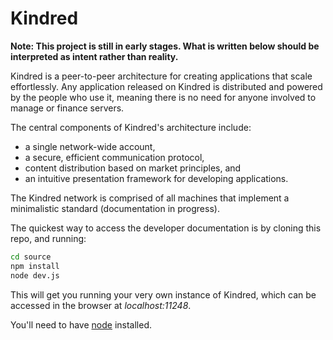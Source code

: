 # Kindred

**Note: This project is still in early stages. What is written below should be interpreted as intent rather than reality.**

Kindred is a peer-to-peer architecture for creating applications that scale effortlessly. Any application released on Kindred is distributed and powered by the people who use it, meaning there is no need for anyone involved to manage or finance servers.

The central components of Kindred's architecture include:

- a single network-wide account,
- a secure, efficient communication protocol,
- content distribution based on market principles, and
- an intuitive presentation framework for developing applications.

The Kindred network is comprised of all machines that implement a minimalistic standard (documentation in progress).

The quickest way to access the developer documentation is by cloning this repo, and running:
 
```bash
cd source
npm install
node dev.js
```

This will get you running your very own instance of Kindred, which can be accessed in the browser at *localhost:11248*.

You'll need to have [node](https://nodejs.org/) installed. 

